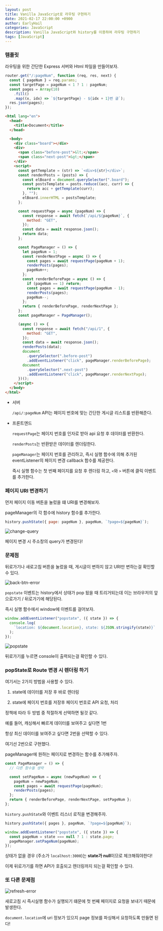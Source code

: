 ```yaml
---
layout: post
title: Vanilla JavaScript로 라우팅 구현하기
date: 2021-02-17 22:00:00 +0900
author: EarlyHail
categories: JavaScript
description: Vanilla JavaScript와 history를 이용하여 라우팅 구현하기
tags: [JavaScript]
---
```


### 템플릿

라우팅을 위한 간단한 Express 서버와 Html 파일을 만들어보자.

```javascript
router.get("/:pageNum", function (req, res, next) {
  const { pageNum } = req.params;
  const targetPage = pageNum < 1 ? 1 : pageNum;
  const pages = Array(10)
    .fill()
    .map((x, idx) => `${targetPage} - ${idx + 1}번 글`);
  res.json(pages);
});
```

```html
<html lang="en">
  <head>
    <title>Document</title>
  </head>

  <body>
    <div class="board"></div>
    <div>
      <span class="before-post">&lt;</span>
      <span class="next-post">&gt;</span>
    </div>
    <script>
      const getTemplate = (str) => `<div>${str}</div>`;
      const renderPosts = (posts) => {
        const elBoard = document.querySelector(".board");
        const postsTemplate = posts.reduce((acc, curr) => {
          return acc + getTemplate(curr);
        }, "");
        elBoard.innerHTML = postsTemplate;
      };

      const requestPage = async (pageNum) => {
        const response = await fetch(`/api/${pageNum}`, {
          method: "GET",
        });
        const data = await response.json();
        return data;
      };

      const PageManager = () => {
        let pageNum = 1;
        const renderNextPage = async () => {
          const pages = await requestPage(pageNum + 1);
          renderPosts(pages);
          pageNum++;
        };
        const renderBeforePage = async () => {
          if (pageNum == 1) return;
          const pages = await requestPage(pageNum - 1);
          renderPosts(pages);
          pageNum--;
        };
        return { renderBeforePage, renderNextPage };
      };
      const pageManager = PageManager();

      (async () => {
        const response = await fetch("/api/1", {
          method: "GET",
        });
        const data = await response.json();
        renderPosts(data);
        document
          .querySelector(".before-post")
          .addEventListener("click", pageManager.renderBeforePage);
        document
          .querySelector(".next-post")
          .addEventListener("click", pageManager.renderNextPage);
      })();
    </script>
  </body>
</html>
```

- 서버

  `/api/:pageNum` API는 페이지 번호에 맞는 간단한 게시글 리스트를 반환해준다.

- 프론트엔드

  `requestPage`는 페이지 번호를 인자로 받아 api 요청 후 데이터를 반환한다.

  `renderPosts`는 반환받은 데이터를 렌더링한다.

  `pageManager`는 페이지 번호를 관리하고, 즉시 실행 함수에 의해 추가된 eventListener의 페이지 변경 callback 함수를 제공한다.

  즉시 실행 함수는 첫 번째 페이지를 요청 후 렌더링 하고, `<`와 `>` 버튼에 클릭 이벤트를 추가한다.

### 페이지 URI 변경하기

먼저 페이지 이동 버튼을 눌렀을 떄 URI를 변경해보자.

pageManager의 각 함수에 history 함수를 추가한다.

```javascript
history.pushState({ page: pageNum }, pageNum, `?page=${pageNum}`);
```

![change-query](/assets/posts/Frontend/JavaScript-Route/img1.gif)

페이지 변경 시 주소창의 query가 변경된다!

### 문제점

뒤로가기나 새로고침 버튼을 눌렀을 때, 게시글이 변하지 않고 URI만 변하는걸 확인할 수 있다.

![back-btn-error](/assets/posts/Frontend/JavaScript-Route/img2.gif)

`popstate` 이벤트는 history에서 상태가 pop 됬을 때 트리거되는데 이는 브라우저의 앞으로가기 / 뒤로가기에 해당된다.

즉시 실행 함수에서 window에 이벤트를 걸어보자.

```javascript
window.addEventListener("popstate", ({ state }) => {
  console.log(
    `location: ${document.location}, state: ${JSON.stringify(state)}`
  );
});
```

![popstate](/assets/posts/Frontend/JavaScript-Route/img3.png)

뒤로가기를 누르면 console이 출력되는걸 확인할 수 있다.

### popState로 Route 변경 시 렌더링 하기

여기서는 2가지 방법을 사용할 수 있다.

1. state에 데이터를 저장 후 바로 렌더링

2. state에 페이지 번호를 저장후 페이지 번호로 API 요청, 처리

정책에 따라 두 방법 중 적절하게 선택하면 될것 같다.

예를 들어, 캐싱해서 빠르게 데이터를 보여주고 싶다면 1번

항상 최신 데이터를 보여주고 싶다면 2번을 선택할 수 있다.

여기선 2번으로 구현했다.

pageManager에 원하는 페이지로 변경하는 함수를 추가해주자.

```javascript
const PageManager = () => {
  // 다른 함수들 생략

  const setPageNum = async (newPageNum) => {
    pageNum = newPageNum;
    const pages = await requestPage(pageNum);
    renderPosts(pages);
  };
  return { renderBeforePage, renderNextPage, setPageNum };
};
```

`history.pushState`와 이벤트 리스너 로직을 변경해주자.

```javascript
history.pushState({ pages }, pageNum, `?page=${pageNum}`);
```

```javascript
window.addEventListener("popstate", ({ state }) => {
  const pageNum = state === null ? 1 : state.page;
  pageManager.setPageNum(pageNum);
});
```

상태가 없을 경우 (주소가 `localhost:3000`)는 **state가 null**이므로 체크해줘야한다!

이제 뒤로가기를 하면 API가 호출되고 렌더링까지 되는걸 확인할 수 있다.

### 또 다른 문제점

![refresh-error](/assets/posts/Frontend/JavaScript-Route/img4.gif)

새로고침 시 즉시실행 함수가 실행되기 떄문에 첫 번째 페이지로 요청을 보내기 때문에 발생한다.

`document.location`에 uri 정보가 있으지 page 정보를 파싱해서 요청하도록 만들면 된다!
